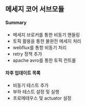 ## 메세지 코어 서브모듈 

#### Summary

- 메세지 브로커를 통한 비동기 핸들링
- 토픽 활용을 통한 불완전 메세지 처리
- webflux를 통항 비동기 처리
- retry 정책 추가
- apache avro를 통한 토픽 컨트롤

#### 차후 업데이트 목록

- 비동기 테스트 추가
- 부하 테스트 설정 및 실행
- 프로메테우스 및 actuator 설정
